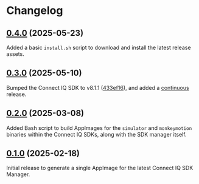 # Changelog

## [0.4.0][] (2025-05-23)

Added a basic `install.sh` script to download and install the latest release assets.

## [0.3.0][] (2025-05-10)

Bumped the Connect IQ SDK to v8.1.1 ([433ef16][]), and added a [continuous][] release.

## [0.2.0][] (2025-03-08)

Added Bash script to build AppImages for the `simulator` and `monkeymotion` binaries within the Connect IQ SDKs, along
with the SDK manager itself.

## [0.1.0][] (2025-02-18)

Initial release to generate a single AppImage for the latest Connect IQ SDK Manager.

[Unreleased]: https://github.com/pcolby/connectiq-sdk-manager/compare/v0.4.0...HEAD
[0.4.0]: https://github.com/pcolby/connectiq-sdk-manager/releases/tag/v0.4.0
[0.3.0]: https://github.com/pcolby/connectiq-sdk-manager/releases/tag/v0.3.0
[0.2.0]: https://github.com/pcolby/connectiq-sdk-manager/releases/tag/v0.2.0
[0.1.0]: https://github.com/pcolby/connectiq-sdk-manager/releases/tag/v0.1.0

[433ef16]: https://github.com/pcolby/connectiq-sdk-manager/commit/433ef1699dc39e531ad10efc6d3e761ad9d11bd4

[continuous]: https://github.com/pcolby/connectiq-sdk-manager/releases/tag/continuous
